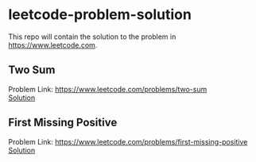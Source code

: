 # leetcode-problem-solution
This repo will contain the solution to the problem in https://www.leetcode.com.

## Two Sum
Problem Link: https://www.leetcode.com/problems/two-sum <br>
<a href="https://github.com/zenius/leetcode-problem-solution/blob/master/two-sum">Solution</a>

## First Missing Positive
Problem Link: https://www.leetcode.com/problems/first-missing-positive <br>
<a href="https://github.com/zenius/leetcode-problem-solution/blob/master/first-missing-positive">Solution</a>
